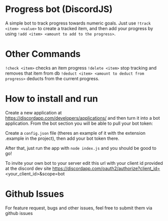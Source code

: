 # Progress bot (DiscordJS)

A simple bot to track progress towards numeric goals. Just use `!track <item> <value>` to create a tracked item, and then add your progress by using `!add <item> <amount to add to the progress>`.

# Other Commands

`!check <item>` checks an item progress
`!delete <item>` stop tracking and removes that item from db
`!deduct <item> <amount to deduct from progress>` deducts from the current progress.

# How to install and run

Create a new application at https://discordapp.com/developers/applications/ and then turn it into a bot application. From the bot section you will be able to pull your bot token:

Create a `config.json` file (theres an example of it with the extension .example in the project), then add your bot token there.

After that, just run the app with `node index.js` and you should be good to go!

To invite your own bot to your server edit this url with your client id provided at the discord dev site https://discordapp.com/oauth2/authorize?client_id=<your_client_id>&scope=bot

# Github Issues

For feature request, bugs and other issues, feel free to submit them via github issues
